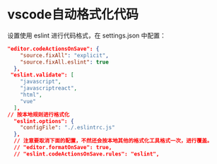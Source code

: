 # vscode自动格式化代码

设置使用 eslint 进行代码格式，在 settings.json 中配置：

```json
"editor.codeActionsOnSave": {
    "source.fixAll": "explicit",
    "source.fixAll.eslint": true
  },
 "eslint.validate": [
    "javascript",
    "javascriptreact",
    "html",
    "vue"
  ],
// 按本地规则进行格式化
  "eslint.options": {
    "configFile": "./.eslintrc.js"
  },
  // 注意要取消下面的配置，不然还会按本地其他的格式化工具格式一次，进行覆盖。 
  // "editor.formatOnSave": true,
  // "eslint.codeActionsOnSave.rules": "eslint",
```
